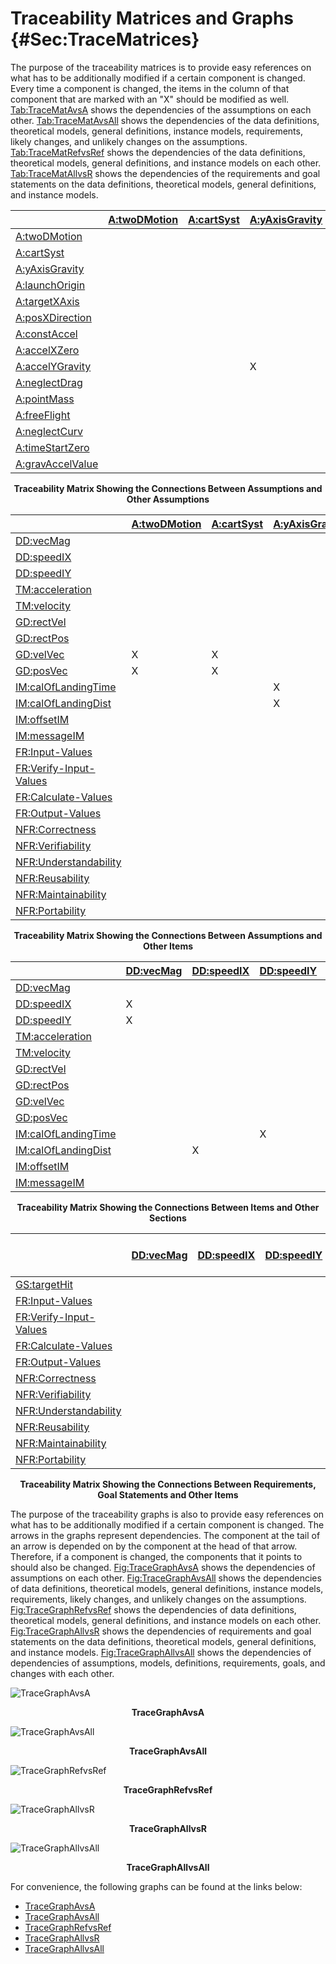 # Traceability Matrices and Graphs {#Sec:TraceMatrices}

The purpose of the traceability matrices is to provide easy references on what has to be additionally modified if a certain component is changed. Every time a component is changed, the items in the column of that component that are marked with an "X" should be modified as well. [Tab:TraceMatAvsA](./SecTraceMatrices.md#Table:TraceMatAvsA) shows the dependencies of the assumptions on each other. [Tab:TraceMatAvsAll](./SecTraceMatrices.md#Table:TraceMatAvsAll) shows the dependencies of the data definitions, theoretical models, general definitions, instance models, requirements, likely changes, and unlikely changes on the assumptions. [Tab:TraceMatRefvsRef](./SecTraceMatrices.md#Table:TraceMatRefvsRef) shows the dependencies of the data definitions, theoretical models, general definitions, and instance models on each other. [Tab:TraceMatAllvsR](./SecTraceMatrices.md#Table:TraceMatAllvsR) shows the dependencies of the requirements and goal statements on the data definitions, theoretical models, general definitions, and instance models.

<div id="Table:TraceMatAvsA"></div>

|                                                  |[A:twoDMotion](./SecAssumps.md#twoDMotion)|[A:cartSyst](./SecAssumps.md#cartSyst)|[A:yAxisGravity](./SecAssumps.md#yAxisGravity)|[A:launchOrigin](./SecAssumps.md#launchOrigin)|[A:targetXAxis](./SecAssumps.md#targetXAxis)|[A:posXDirection](./SecAssumps.md#posXDirection)|[A:constAccel](./SecAssumps.md#constAccel)|[A:accelXZero](./SecAssumps.md#accelXZero)|[A:accelYGravity](./SecAssumps.md#accelYGravity)|[A:neglectDrag](./SecAssumps.md#neglectDrag)|[A:pointMass](./SecAssumps.md#pointMass)|[A:freeFlight](./SecAssumps.md#freeFlight)|[A:neglectCurv](./SecAssumps.md#neglectCurv)|[A:timeStartZero](./SecAssumps.md#timeStartZero)|[A:gravAccelValue](./SecAssumps.md#gravAccelValue)|
|:-------------------------------------------------|:-----------------------------------------|:-------------------------------------|:---------------------------------------------|:---------------------------------------------|:-------------------------------------------|:-----------------------------------------------|:-----------------------------------------|:-----------------------------------------|:-----------------------------------------------|:-------------------------------------------|:---------------------------------------|:-----------------------------------------|:-------------------------------------------|:-----------------------------------------------|:-------------------------------------------------|
|[A:twoDMotion](./SecAssumps.md#twoDMotion)        |                                          |                                      |                                              |                                              |                                            |                                                |                                          |                                          |                                                |                                            |                                        |                                          |                                            |                                                |                                                  |
|[A:cartSyst](./SecAssumps.md#cartSyst)            |                                          |                                      |                                              |                                              |                                            |                                                |                                          |                                          |                                                |                                            |                                        |                                          |X                                           |                                                |                                                  |
|[A:yAxisGravity](./SecAssumps.md#yAxisGravity)    |                                          |                                      |                                              |                                              |                                            |                                                |                                          |                                          |                                                |                                            |                                        |                                          |                                            |                                                |                                                  |
|[A:launchOrigin](./SecAssumps.md#launchOrigin)    |                                          |                                      |                                              |                                              |                                            |                                                |                                          |                                          |                                                |                                            |                                        |                                          |                                            |                                                |                                                  |
|[A:targetXAxis](./SecAssumps.md#targetXAxis)      |                                          |                                      |                                              |                                              |                                            |                                                |                                          |                                          |                                                |                                            |                                        |                                          |X                                           |                                                |                                                  |
|[A:posXDirection](./SecAssumps.md#posXDirection)  |                                          |                                      |                                              |                                              |                                            |                                                |                                          |                                          |                                                |                                            |                                        |                                          |                                            |                                                |                                                  |
|[A:constAccel](./SecAssumps.md#constAccel)        |                                          |                                      |                                              |                                              |                                            |                                                |                                          |X                                         |X                                               |X                                           |                                        |X                                         |                                            |                                                |                                                  |
|[A:accelXZero](./SecAssumps.md#accelXZero)        |                                          |                                      |                                              |                                              |                                            |                                                |                                          |                                          |                                                |                                            |                                        |                                          |                                            |                                                |                                                  |
|[A:accelYGravity](./SecAssumps.md#accelYGravity)  |                                          |                                      |X                                             |                                              |                                            |                                                |                                          |                                          |                                                |                                            |                                        |                                          |                                            |                                                |                                                  |
|[A:neglectDrag](./SecAssumps.md#neglectDrag)      |                                          |                                      |                                              |                                              |                                            |                                                |                                          |                                          |                                                |                                            |                                        |                                          |                                            |                                                |                                                  |
|[A:pointMass](./SecAssumps.md#pointMass)          |                                          |                                      |                                              |                                              |                                            |                                                |                                          |                                          |                                                |                                            |                                        |                                          |                                            |                                                |                                                  |
|[A:freeFlight](./SecAssumps.md#freeFlight)        |                                          |                                      |                                              |                                              |                                            |                                                |                                          |                                          |                                                |                                            |                                        |                                          |                                            |                                                |                                                  |
|[A:neglectCurv](./SecAssumps.md#neglectCurv)      |                                          |                                      |                                              |                                              |                                            |                                                |                                          |                                          |                                                |                                            |                                        |                                          |                                            |                                                |                                                  |
|[A:timeStartZero](./SecAssumps.md#timeStartZero)  |                                          |                                      |                                              |                                              |                                            |                                                |                                          |                                          |                                                |                                            |                                        |                                          |                                            |                                                |                                                  |
|[A:gravAccelValue](./SecAssumps.md#gravAccelValue)|                                          |                                      |                                              |                                              |                                            |                                                |                                          |                                          |                                                |                                            |                                        |                                          |                                            |                                                |                                                  |

**<p align="center">Traceability Matrix Showing the Connections Between Assumptions and Other Assumptions</p>**

<div id="Table:TraceMatAvsAll"></div>

|                                                      |[A:twoDMotion](./SecAssumps.md#twoDMotion)|[A:cartSyst](./SecAssumps.md#cartSyst)|[A:yAxisGravity](./SecAssumps.md#yAxisGravity)|[A:launchOrigin](./SecAssumps.md#launchOrigin)|[A:targetXAxis](./SecAssumps.md#targetXAxis)|[A:posXDirection](./SecAssumps.md#posXDirection)|[A:constAccel](./SecAssumps.md#constAccel)|[A:accelXZero](./SecAssumps.md#accelXZero)|[A:accelYGravity](./SecAssumps.md#accelYGravity)|[A:neglectDrag](./SecAssumps.md#neglectDrag)|[A:pointMass](./SecAssumps.md#pointMass)|[A:freeFlight](./SecAssumps.md#freeFlight)|[A:neglectCurv](./SecAssumps.md#neglectCurv)|[A:timeStartZero](./SecAssumps.md#timeStartZero)|[A:gravAccelValue](./SecAssumps.md#gravAccelValue)|
|:-----------------------------------------------------|:-----------------------------------------|:-------------------------------------|:---------------------------------------------|:---------------------------------------------|:-------------------------------------------|:-----------------------------------------------|:-----------------------------------------|:-----------------------------------------|:-----------------------------------------------|:-------------------------------------------|:---------------------------------------|:-----------------------------------------|:-------------------------------------------|:-----------------------------------------------|:-------------------------------------------------|
|[DD:vecMag](./SecDDs.md#DD:vecMag)                    |                                          |                                      |                                              |                                              |                                            |                                                |                                          |                                          |                                                |                                            |                                        |                                          |                                            |                                                |                                                  |
|[DD:speedIX](./SecDDs.md#DD:speedIX)                  |                                          |                                      |                                              |                                              |                                            |                                                |                                          |                                          |                                                |                                            |                                        |                                          |                                            |                                                |                                                  |
|[DD:speedIY](./SecDDs.md#DD:speedIY)                  |                                          |                                      |                                              |                                              |                                            |                                                |                                          |                                          |                                                |                                            |                                        |                                          |                                            |                                                |                                                  |
|[TM:acceleration](./SecTMs.md#TM:acceleration)        |                                          |                                      |                                              |                                              |                                            |                                                |                                          |                                          |                                                |                                            |                                        |                                          |                                            |                                                |                                                  |
|[TM:velocity](./SecTMs.md#TM:velocity)                |                                          |                                      |                                              |                                              |                                            |                                                |                                          |                                          |                                                |                                            |                                        |                                          |                                            |                                                |                                                  |
|[GD:rectVel](./SecGDs.md#GD:rectVel)                  |                                          |                                      |                                              |                                              |                                            |                                                |                                          |                                          |                                                |                                            |X                                       |                                          |                                            |X                                               |                                                  |
|[GD:rectPos](./SecGDs.md#GD:rectPos)                  |                                          |                                      |                                              |                                              |                                            |                                                |                                          |                                          |                                                |                                            |X                                       |                                          |                                            |X                                               |                                                  |
|[GD:velVec](./SecGDs.md#GD:velVec)                    |X                                         |X                                     |                                              |                                              |                                            |                                                |X                                         |                                          |                                                |                                            |                                        |                                          |                                            |X                                               |                                                  |
|[GD:posVec](./SecGDs.md#GD:posVec)                    |X                                         |X                                     |                                              |                                              |                                            |                                                |X                                         |                                          |                                                |                                            |                                        |                                          |                                            |X                                               |                                                  |
|[IM:calOfLandingTime](./SecIMs.md#IM:calOfLandingTime)|                                          |                                      |X                                             |X                                             |X                                           |X                                               |                                          |                                          |X                                               |                                            |                                        |                                          |                                            |X                                               |X                                                 |
|[IM:calOfLandingDist](./SecIMs.md#IM:calOfLandingDist)|                                          |                                      |X                                             |X                                             |                                            |X                                               |                                          |X                                         |                                                |                                            |                                        |                                          |                                            |                                                |X                                                 |
|[IM:offsetIM](./SecIMs.md#IM:offsetIM)                |                                          |                                      |                                              |                                              |                                            |X                                               |                                          |                                          |                                                |                                            |                                        |                                          |                                            |                                                |                                                  |
|[IM:messageIM](./SecIMs.md#IM:messageIM)              |                                          |                                      |                                              |                                              |                                            |X                                               |                                          |                                          |                                                |                                            |                                        |                                          |                                            |                                                |                                                  |
|[FR:Input-Values](./SecFRs.md#inputValues)            |                                          |                                      |                                              |                                              |                                            |                                                |                                          |                                          |                                                |                                            |                                        |                                          |                                            |                                                |                                                  |
|[FR:Verify-Input-Values](./SecFRs.md#verifyInVals)    |                                          |                                      |                                              |                                              |                                            |                                                |                                          |                                          |                                                |                                            |                                        |                                          |                                            |                                                |                                                  |
|[FR:Calculate-Values](./SecFRs.md#calcValues)         |                                          |                                      |                                              |                                              |                                            |                                                |                                          |                                          |                                                |                                            |                                        |                                          |                                            |                                                |                                                  |
|[FR:Output-Values](./SecFRs.md#outputValues)          |                                          |                                      |                                              |                                              |                                            |                                                |                                          |                                          |                                                |                                            |                                        |                                          |                                            |                                                |                                                  |
|[NFR:Correctness](./SecNFRs.md#correct)               |                                          |                                      |                                              |                                              |                                            |                                                |                                          |                                          |                                                |                                            |                                        |                                          |                                            |                                                |                                                  |
|[NFR:Verifiability](./SecNFRs.md#verifiable)          |                                          |                                      |                                              |                                              |                                            |                                                |                                          |                                          |                                                |                                            |                                        |                                          |                                            |                                                |                                                  |
|[NFR:Understandability](./SecNFRs.md#understandable)  |                                          |                                      |                                              |                                              |                                            |                                                |                                          |                                          |                                                |                                            |                                        |                                          |                                            |                                                |                                                  |
|[NFR:Reusability](./SecNFRs.md#reusable)              |                                          |                                      |                                              |                                              |                                            |                                                |                                          |                                          |                                                |                                            |                                        |                                          |                                            |                                                |                                                  |
|[NFR:Maintainability](./SecNFRs.md#maintainable)      |                                          |                                      |                                              |                                              |                                            |                                                |                                          |                                          |                                                |                                            |                                        |                                          |                                            |                                                |                                                  |
|[NFR:Portability](./SecNFRs.md#portable)              |                                          |                                      |                                              |                                              |                                            |                                                |                                          |                                          |                                                |                                            |                                        |                                          |                                            |                                                |                                                  |

**<p align="center">Traceability Matrix Showing the Connections Between Assumptions and Other Items</p>**

<div id="Table:TraceMatRefvsRef"></div>

|                                                      |[DD:vecMag](./SecDDs.md#DD:vecMag)|[DD:speedIX](./SecDDs.md#DD:speedIX)|[DD:speedIY](./SecDDs.md#DD:speedIY)|[TM:acceleration](./SecTMs.md#TM:acceleration)|[TM:velocity](./SecTMs.md#TM:velocity)|[GD:rectVel](./SecGDs.md#GD:rectVel)|[GD:rectPos](./SecGDs.md#GD:rectPos)|[GD:velVec](./SecGDs.md#GD:velVec)|[GD:posVec](./SecGDs.md#GD:posVec)|[IM:calOfLandingTime](./SecIMs.md#IM:calOfLandingTime)|[IM:calOfLandingDist](./SecIMs.md#IM:calOfLandingDist)|[IM:offsetIM](./SecIMs.md#IM:offsetIM)|[IM:messageIM](./SecIMs.md#IM:messageIM)|
|:-----------------------------------------------------|:---------------------------------|:-----------------------------------|:-----------------------------------|:---------------------------------------------|:-------------------------------------|:-----------------------------------|:-----------------------------------|:---------------------------------|:---------------------------------|:-----------------------------------------------------|:-----------------------------------------------------|:-------------------------------------|:---------------------------------------|
|[DD:vecMag](./SecDDs.md#DD:vecMag)                    |                                  |                                    |                                    |                                              |                                      |                                    |                                    |                                  |                                  |                                                      |                                                      |                                      |                                        |
|[DD:speedIX](./SecDDs.md#DD:speedIX)                  |X                                 |                                    |                                    |                                              |                                      |                                    |                                    |                                  |                                  |                                                      |                                                      |                                      |                                        |
|[DD:speedIY](./SecDDs.md#DD:speedIY)                  |X                                 |                                    |                                    |                                              |                                      |                                    |                                    |                                  |                                  |                                                      |                                                      |                                      |                                        |
|[TM:acceleration](./SecTMs.md#TM:acceleration)        |                                  |                                    |                                    |                                              |                                      |                                    |                                    |                                  |                                  |                                                      |                                                      |                                      |                                        |
|[TM:velocity](./SecTMs.md#TM:velocity)                |                                  |                                    |                                    |                                              |                                      |                                    |                                    |                                  |                                  |                                                      |                                                      |                                      |                                        |
|[GD:rectVel](./SecGDs.md#GD:rectVel)                  |                                  |                                    |                                    |X                                             |                                      |                                    |                                    |                                  |                                  |                                                      |                                                      |                                      |                                        |
|[GD:rectPos](./SecGDs.md#GD:rectPos)                  |                                  |                                    |                                    |                                              |X                                     |X                                   |                                    |                                  |                                  |                                                      |                                                      |                                      |                                        |
|[GD:velVec](./SecGDs.md#GD:velVec)                    |                                  |                                    |                                    |                                              |                                      |X                                   |                                    |                                  |                                  |                                                      |                                                      |                                      |                                        |
|[GD:posVec](./SecGDs.md#GD:posVec)                    |                                  |                                    |                                    |                                              |                                      |                                    |X                                   |                                  |                                  |                                                      |                                                      |                                      |                                        |
|[IM:calOfLandingTime](./SecIMs.md#IM:calOfLandingTime)|                                  |                                    |X                                   |                                              |                                      |                                    |                                    |                                  |X                                 |                                                      |                                                      |                                      |                                        |
|[IM:calOfLandingDist](./SecIMs.md#IM:calOfLandingDist)|                                  |X                                   |                                    |                                              |                                      |                                    |                                    |                                  |X                                 |X                                                     |                                                      |                                      |                                        |
|[IM:offsetIM](./SecIMs.md#IM:offsetIM)                |                                  |                                    |                                    |                                              |                                      |                                    |                                    |                                  |                                  |                                                      |X                                                     |                                      |                                        |
|[IM:messageIM](./SecIMs.md#IM:messageIM)              |                                  |                                    |                                    |                                              |                                      |                                    |                                    |                                  |                                  |                                                      |                                                      |X                                     |                                        |

**<p align="center">Traceability Matrix Showing the Connections Between Items and Other Sections</p>**

<div id="Table:TraceMatAllvsR"></div>

|                                                    |[DD:vecMag](./SecDDs.md#DD:vecMag)|[DD:speedIX](./SecDDs.md#DD:speedIX)|[DD:speedIY](./SecDDs.md#DD:speedIY)|[TM:acceleration](./SecTMs.md#TM:acceleration)|[TM:velocity](./SecTMs.md#TM:velocity)|[GD:rectVel](./SecGDs.md#GD:rectVel)|[GD:rectPos](./SecGDs.md#GD:rectPos)|[GD:velVec](./SecGDs.md#GD:velVec)|[GD:posVec](./SecGDs.md#GD:posVec)|[IM:calOfLandingTime](./SecIMs.md#IM:calOfLandingTime)|[IM:calOfLandingDist](./SecIMs.md#IM:calOfLandingDist)|[IM:offsetIM](./SecIMs.md#IM:offsetIM)|[IM:messageIM](./SecIMs.md#IM:messageIM)|[FR:Input-Values](./SecFRs.md#inputValues)|[FR:Verify-Input-Values](./SecFRs.md#verifyInVals)|[FR:Calculate-Values](./SecFRs.md#calcValues)|[FR:Output-Values](./SecFRs.md#outputValues)|[NFR:Correctness](./SecNFRs.md#correct)|[NFR:Verifiability](./SecNFRs.md#verifiable)|[NFR:Understandability](./SecNFRs.md#understandable)|[NFR:Reusability](./SecNFRs.md#reusable)|[NFR:Maintainability](./SecNFRs.md#maintainable)|[NFR:Portability](./SecNFRs.md#portable)|
|:---------------------------------------------------|:---------------------------------|:-----------------------------------|:-----------------------------------|:---------------------------------------------|:-------------------------------------|:-----------------------------------|:-----------------------------------|:---------------------------------|:---------------------------------|:-----------------------------------------------------|:-----------------------------------------------------|:-------------------------------------|:---------------------------------------|:-----------------------------------------|:-------------------------------------------------|:--------------------------------------------|:-------------------------------------------|:--------------------------------------|:-------------------------------------------|:---------------------------------------------------|:---------------------------------------|:-----------------------------------------------|:---------------------------------------|
|[GS:targetHit](./SecGoalStmt.md#targetHit)          |                                  |                                    |                                    |                                              |                                      |                                    |                                    |                                  |                                  |                                                      |                                                      |                                      |                                        |                                          |                                                  |                                             |                                            |                                       |                                            |                                                    |                                        |                                                |                                        |
|[FR:Input-Values](./SecFRs.md#inputValues)          |                                  |                                    |                                    |                                              |                                      |                                    |                                    |                                  |                                  |                                                      |                                                      |                                      |                                        |                                          |                                                  |                                             |                                            |                                       |                                            |                                                    |                                        |                                                |                                        |
|[FR:Verify-Input-Values](./SecFRs.md#verifyInVals)  |                                  |                                    |                                    |                                              |                                      |                                    |                                    |                                  |                                  |                                                      |                                                      |                                      |                                        |                                          |                                                  |                                             |                                            |                                       |                                            |                                                    |                                        |                                                |                                        |
|[FR:Calculate-Values](./SecFRs.md#calcValues)       |                                  |                                    |                                    |                                              |                                      |                                    |                                    |                                  |                                  |X                                                     |X                                                     |X                                     |X                                       |                                          |                                                  |                                             |                                            |                                       |                                            |                                                    |                                        |                                                |                                        |
|[FR:Output-Values](./SecFRs.md#outputValues)        |                                  |                                    |                                    |                                              |                                      |                                    |                                    |                                  |                                  |X                                                     |                                                      |X                                     |X                                       |                                          |                                                  |                                             |                                            |                                       |                                            |                                                    |                                        |                                                |                                        |
|[NFR:Correctness](./SecNFRs.md#correct)             |                                  |                                    |                                    |                                              |                                      |                                    |                                    |                                  |                                  |                                                      |                                                      |                                      |                                        |                                          |                                                  |                                             |                                            |                                       |                                            |                                                    |                                        |                                                |                                        |
|[NFR:Verifiability](./SecNFRs.md#verifiable)        |                                  |                                    |                                    |                                              |                                      |                                    |                                    |                                  |                                  |                                                      |                                                      |                                      |                                        |                                          |                                                  |                                             |                                            |                                       |                                            |                                                    |                                        |                                                |                                        |
|[NFR:Understandability](./SecNFRs.md#understandable)|                                  |                                    |                                    |                                              |                                      |                                    |                                    |                                  |                                  |                                                      |                                                      |                                      |                                        |                                          |                                                  |                                             |                                            |                                       |                                            |                                                    |                                        |                                                |                                        |
|[NFR:Reusability](./SecNFRs.md#reusable)            |                                  |                                    |                                    |                                              |                                      |                                    |                                    |                                  |                                  |                                                      |                                                      |                                      |                                        |                                          |                                                  |                                             |                                            |                                       |                                            |                                                    |                                        |                                                |                                        |
|[NFR:Maintainability](./SecNFRs.md#maintainable)    |                                  |                                    |                                    |                                              |                                      |                                    |                                    |                                  |                                  |                                                      |                                                      |                                      |                                        |                                          |                                                  |                                             |                                            |                                       |                                            |                                                    |                                        |                                                |                                        |
|[NFR:Portability](./SecNFRs.md#portable)            |                                  |                                    |                                    |                                              |                                      |                                    |                                    |                                  |                                  |                                                      |                                                      |                                      |                                        |                                          |                                                  |                                             |                                            |                                       |                                            |                                                    |                                        |                                                |                                        |

**<p align="center">Traceability Matrix Showing the Connections Between Requirements, Goal Statements and Other Items</p>**

The purpose of the traceability graphs is also to provide easy references on what has to be additionally modified if a certain component is changed. The arrows in the graphs represent dependencies. The component at the tail of an arrow is depended on by the component at the head of that arrow. Therefore, if a component is changed, the components that it points to should also be changed. [Fig:TraceGraphAvsA](./SecTraceMatrices.md#Figure:TraceGraphAvsA) shows the dependencies of assumptions on each other. [Fig:TraceGraphAvsAll](./SecTraceMatrices.md#Figure:TraceGraphAvsAll) shows the dependencies of data definitions, theoretical models, general definitions, instance models, requirements, likely changes, and unlikely changes on the assumptions. [Fig:TraceGraphRefvsRef](./SecTraceMatrices.md#Figure:TraceGraphRefvsRef) shows the dependencies of data definitions, theoretical models, general definitions, and instance models on each other. [Fig:TraceGraphAllvsR](./SecTraceMatrices.md#Figure:TraceGraphAllvsR) shows the dependencies of requirements and goal statements on the data definitions, theoretical models, general definitions, and instance models. [Fig:TraceGraphAllvsAll](./SecTraceMatrices.md#Figure:TraceGraphAllvsAll) shows the dependencies of dependencies of assumptions, models, definitions, requirements, goals, and changes with each other.

<div id="Figure:TraceGraphAvsA"></div>

![TraceGraphAvsA](./assets/avsa.svg)

**<p align="center">TraceGraphAvsA</p>**

<div id="Figure:TraceGraphAvsAll"></div>

![TraceGraphAvsAll](./assets/avsall.svg)

**<p align="center">TraceGraphAvsAll</p>**

<div id="Figure:TraceGraphRefvsRef"></div>

![TraceGraphRefvsRef](./assets/refvsref.svg)

**<p align="center">TraceGraphRefvsRef</p>**

<div id="Figure:TraceGraphAllvsR"></div>

![TraceGraphAllvsR](./assets/allvsr.svg)

**<p align="center">TraceGraphAllvsR</p>**

<div id="Figure:TraceGraphAllvsAll"></div>

![TraceGraphAllvsAll](./assets/allvsall.svg)

**<p align="center">TraceGraphAllvsAll</p>**

For convenience, the following graphs can be found at the links below:

- [TraceGraphAvsA](../../../../traceygraphs/projectile/avsa.svg)
- [TraceGraphAvsAll](../../../../traceygraphs/projectile/avsall.svg)
- [TraceGraphRefvsRef](../../../../traceygraphs/projectile/refvsref.svg)
- [TraceGraphAllvsR](../../../../traceygraphs/projectile/allvsr.svg)
- [TraceGraphAllvsAll](../../../../traceygraphs/projectile/allvsall.svg)
